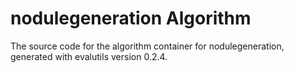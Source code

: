 # nodulegeneration Algorithm

The source code for the algorithm container for
nodulegeneration, generated with
evalutils version 0.2.4.

